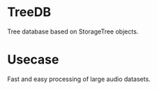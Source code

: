 # TreeDB

Tree database based on StorageTree objects.

# Usecase

Fast and easy processing of large audio datasets. 
